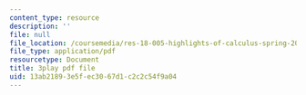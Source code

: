 ```yaml
---
content_type: resource
description: ''
file: null
file_location: /coursemedia/res-18-005-highlights-of-calculus-spring-2010/13ab21893e5fec3067d1c2c2c54f9a04_N4ceWhmXxcs.pdf
file_type: application/pdf
resourcetype: Document
title: 3play pdf file
uid: 13ab2189-3e5f-ec30-67d1-c2c2c54f9a04
---
```

